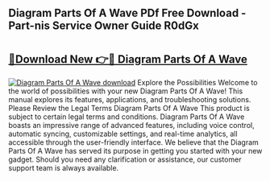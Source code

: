 ## Diagram Parts Of A Wave PDf Free Download - Part-nis Service Owner Guide R0dGx

# <h2><a href="http://dfkwsbk.blite.top/?on=Diagram+Parts+Of+A+Wave">🔗Download New 👉🔴 Diagram Parts Of A Wave</a></h2>

[![Diagram Parts Of A Wave download](https://i.imgur.com/lujVjoI.png)](http://dfkwsbk.blite.top/?on=Diagram+Parts+Of+A+Wave)
Explore the Possibilities Welcome to the world of possibilities with your new Diagram Parts Of A Wave! This manual explores its features, applications, and troubleshooting solutions. Please Review the Legal Terms Diagram Parts Of A Wave This product is subject to certain legal terms and conditions. Diagram Parts Of A Wave boasts an impressive range of advanced features, including voice control, automatic syncing, customizable settings, and real-time analytics, all accessible through the user-friendly interface. We believe that the Diagram Parts Of A Wave has served its purpose in getting you started with your new gadget. Should you need any clarification or assistance, our customer support team is always available.
